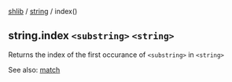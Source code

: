 [shlib][] / [string][] / index()

## string.index `<substring>` `<string>`

Returns the index of the first occurance of `<substring>` in `<string>`

See also: [match][]

[shlib]: http://github.com/major0/shlib "shlib"
[string]: __index__.md "string"
[match]: match.md "string.match()"

